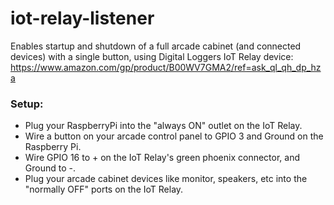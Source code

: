 # iot-relay-listener

Enables startup and shutdown of a full arcade cabinet (and connected devices) with a single button, using Digital Loggers IoT Relay device: https://www.amazon.com/gp/product/B00WV7GMA2/ref=ask_ql_qh_dp_hza

### Setup:

* Plug your RaspberryPi into the "always ON" outlet on the IoT Relay.
* Wire a button on your arcade control panel to GPIO 3 and Ground on the Raspberry Pi.
* Wire GPIO 16 to + on the IoT Relay's green phoenix connector, and Ground to -.
* Plug your arcade cabinet devices like monitor, speakers, etc into the "normally OFF" ports on the IoT Relay.



